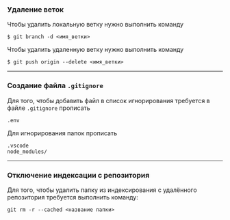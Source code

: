 ﻿### Удаление веток
Чтобы удалить локальную ветку нужно выполнить команду

    $ git branch -d <имя_ветки>
Чтобы удалить удаленную ветку нужно выполнить команду

    $ git push origin --delete <имя_ветки>

---
### Создание файла `.gitignore`
Для того, чтобы добавить файл в список игнорирования требуется в файле `.gitignore` прописать

    .env
Для игнорирования папок прописать

    .vscode
    node_modules/

---
### Отключение индексации с репозитория
Для того, чтобы удалить папку из индексирования с удалённого репозитория требуется выполнить команду:

    git rm -r --cached <название папки>

